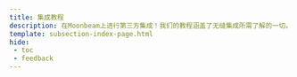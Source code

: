 ```yaml
---
title: 集成教程
description: 在Moonbeam上进行第三方集成！我们的教程涵盖了无缝集成所需了解的一切。立即来探索并开始构建吧！
template: subsection-index-page.html
hide: 
 - toc
 - feedback
---
```

